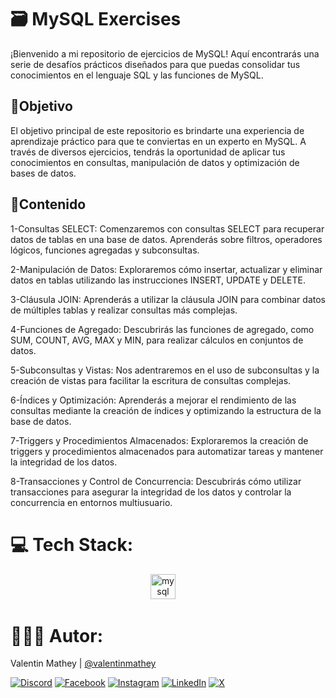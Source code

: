 # 🗃️ MySQL Exercises
¡Bienvenido a mi repositorio de ejercicios de MySQL! Aquí encontrarás una serie de desafíos prácticos diseñados para que puedas consolidar tus conocimientos en el lenguaje SQL y las funciones de MySQL.

## 💫Objetivo
El objetivo principal de este repositorio es brindarte una experiencia de aprendizaje práctico para que te conviertas en un experto en MySQL. A través de diversos ejercicios, tendrás la oportunidad de aplicar tus conocimientos en consultas, manipulación de datos y optimización de bases de datos.

## 📂Contenido
1-Consultas SELECT: Comenzaremos con consultas SELECT para recuperar datos de tablas en una base de datos. Aprenderás sobre filtros, operadores lógicos, funciones agregadas y subconsultas.

2-Manipulación de Datos: Exploraremos cómo insertar, actualizar y eliminar datos en tablas utilizando las instrucciones INSERT, UPDATE y DELETE.

3-Cláusula JOIN: Aprenderás a utilizar la cláusula JOIN para combinar datos de múltiples tablas y realizar consultas más complejas.

4-Funciones de Agregado: Descubrirás las funciones de agregado, como SUM, COUNT, AVG, MAX y MIN, para realizar cálculos en conjuntos de datos.

5-Subconsultas y Vistas: Nos adentraremos en el uso de subconsultas y la creación de vistas para facilitar la escritura de consultas complejas.

6-Índices y Optimización: Aprenderás a mejorar el rendimiento de las consultas mediante la creación de índices y optimizando la estructura de la base de datos.

7-Triggers y Procedimientos Almacenados: Exploraremos la creación de triggers y procedimientos almacenados para automatizar tareas y mantener la integridad de los datos.

8-Transacciones y Control de Concurrencia: Descubrirás cómo utilizar transacciones para asegurar la integridad de los datos y controlar la concurrencia en entornos multiusuario.

# 💻 Tech Stack:
<div align="center">
  <img src="https://cdn.jsdelivr.net/gh/devicons/devicon/icons/mysql/mysql-original.svg" height="40" alt="mysql logo"  />
  <img width="12" />
</div>

# 🧑🏻‍💻 Autor:

Valentin Mathey | <a href="https://github.com/valentinmathey">@valentinmathey</a>

[![Discord](https://img.shields.io/badge/Discord-%237289DA.svg?logo=discord&logoColor=white)](https://discord.gg/valentinmathey) [![Facebook](https://img.shields.io/badge/Facebook-%231877F2.svg?logo=Facebook&logoColor=white)](https://facebook.com/ValentinEzequielMathey) [![Instagram](https://img.shields.io/badge/Instagram-%23E4405F.svg?logo=Instagram&logoColor=white)](https://instagram.com/valen.mathey/) [![LinkedIn](https://img.shields.io/badge/LinkedIn-%230077B5.svg?logo=linkedin&logoColor=white)](https://linkedin.com/in/valentin-mathey) [![X](https://img.shields.io/badge/X-%231DA1F2.svg?logo=X&logoColor=white)](https://twitter.com/valen_mathey)
